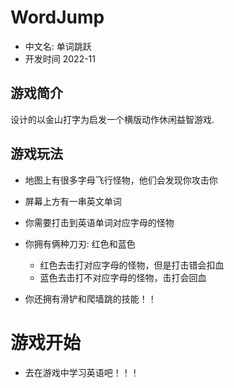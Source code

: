 # WordJump
- 中文名: 单词跳跃
- 开发时间 2022-11
## 游戏简介
设计的以金山打字为启发一个横版动作休闲益智游戏.
## 游戏玩法
- 地图上有很多字母飞行怪物，他们会发现你攻击你
- 屏幕上方有一串英文单词
- 你需要打击到英语单词对应字母的怪物

- 你拥有俩种刀刃: 红色和蓝色
  - 红色去击打对应字母的怪物，但是打击错会扣血
  - 蓝色去击打不对应字母的怪物，击打会回血
- 你还拥有滑铲和爬墙跳的技能！！
# 游戏开始
- 去在游戏中学习英语吧！！！
